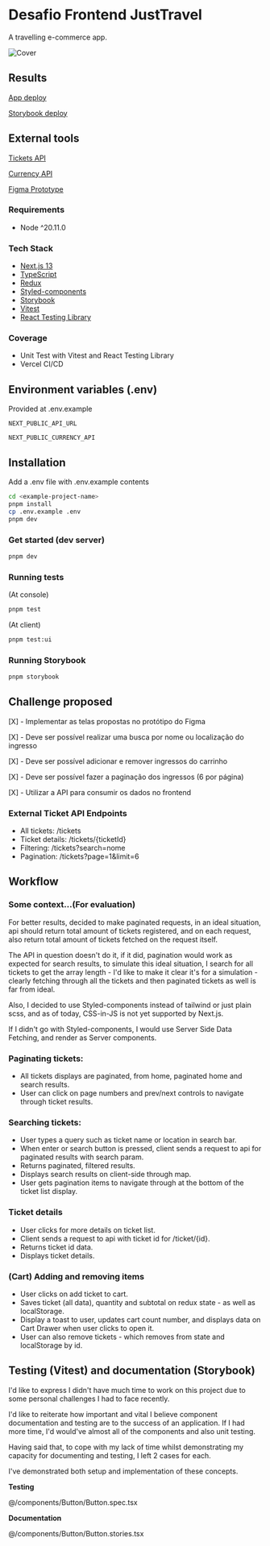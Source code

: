 # Desafio Frontend JustTravel
A travelling e-commerce app.

![Cover](https://github.com/brinobruno/travel-ecommerce/assets/81701584/fb4c77f2-36f8-4114-9a3a-bb3dbe5ab26b)

## Results
[App deploy](https://travel-ecommerce-v1.vercel.app/)

[Storybook deploy](https://travel-ecommerce-storybook.vercel.app)

## External tools
[Tickets API](https://65b98494b71048505a8aea91.mockapi.io/api/v1/tickets)

[Currency API](https://open.er-api.com/v6/latest/USD)

[Figma Prototype](https://www.figma.com/file/BoztHDtjdxXbH1gMbij0Tf/Desafio-Just-Travel---Full-Stack?type=design&node-id=0-1&mode=design)

### Requirements
- Node ^20.11.0

### Tech Stack
- [Next.js 13](https://nextjs.org/)
- [TypeScript](https://www.typescriptlang.org/)
- [Redux](https://redux.js.org/)
- [Styled-components](https://styled-components.com/)
- [Storybook](https://storybook.js.org/)
- [Vitest](https://vitest.dev/)
- [React Testing Library](https://testing-library.com/docs/react-testing-library/intro/)

### Coverage
- Unit Test with Vitest and React Testing Library
- Vercel CI/CD

## Environment variables (.env)
Provided at .env.example

`NEXT_PUBLIC_API_URL`

`NEXT_PUBLIC_CURRENCY_API`

## Installation
Add a .env file with .env.example contents

```bash
cd <example-project-name>
pnpm install
cp .env.example .env
pnpm dev
```

### Get started (dev server)
```bash
pnpm dev
```

### Running tests
(At console)
```bash
pnpm test
```

(At client)
```bash
pnpm test:ui
```

### Running Storybook
```bash
pnpm storybook
```

## Challenge proposed
[X] - Implementar as telas propostas no protótipo do Figma

[X] - Deve ser possível realizar uma busca por nome ou localização do ingresso

[X] - Deve ser possível adicionar e remover ingressos do carrinho

[X] - Deve ser possível fazer a paginação dos ingressos (6 por página)

[X] - Utilizar a API para consumir os dados no frontend

### External Ticket API Endpoints
- All tickets: /tickets
- Ticket details: /tickets/{ticketId}
- Filtering: /tickets?search=nome
- Pagination: /tickets?page=1&limit=6

## Workflow
### Some context...(For evaluation)
For better results, decided to make paginated requests, in an ideal situation, api should return total amount of tickets registered, and on each request, also return total amount of tickets fetched on the request itself.

The API in question doesn't do it, if it did, pagination would work as expected for search results, to simulate this ideal situation, I search for all tickets to get the array length - I'd like to make it clear it's for a simulation - clearly fetching through all the tickets and then paginated tickets as well is far from ideal.

Also, I decided to use Styled-components instead of tailwind or just plain scss, and as of today, CSS-in-JS is not yet supported by Next.js.

If I didn't go with Styled-components, I would use Server Side Data Fetching, and render as Server components.

### Paginating tickets:
- All tickets displays are paginated, from home, paginated home and search results.
- User can click on page numbers and prev/next controls to navigate through ticket results.

### Searching tickets:
- User types a query such as ticket name or location in search bar.
- When enter or search button is pressed, client sends a request to api for paginated results with search param.
- Returns paginated, filtered results.
- Displays search results on client-side through map.
- User gets pagination items to navigate through at the bottom of the ticket list display.

### Ticket details
- User clicks for more details on ticket list.
- Client sends a request to api with ticket id for /ticket/{id}.
- Returns ticket id data.
- Displays ticket details.

### (Cart) Adding and removing items
- User clicks on add ticket to cart.
- Saves ticket (all data), quantity and subtotal on redux state - as well as localStorage.
- Display a toast to user, updates cart count number, and displays data on Cart Drawer when user clicks to open it.
- User can also remove tickets - which removes from state and localStorage by id.

## Testing (Vitest) and documentation (Storybook)
I'd like to express I didn't have much time to work on this project due to some personal challenges I had to face recently.

I'd like to reiterate how important and vital I believe component documentation and testing are to the success of an application. If I had more time, I'd would've almost all of the components and also unit testing.

Having said that, to cope with my lack of time whilst demonstrating my capacity for documenting and testing, I left 2 cases for each.

I've demonstrated both setup and implementation of these concepts.

<strong>Testing</strong>

@/components/Button/Button.spec.tsx

<strong>Documentation</strong>

@/components/Button/Button.stories.tsx

